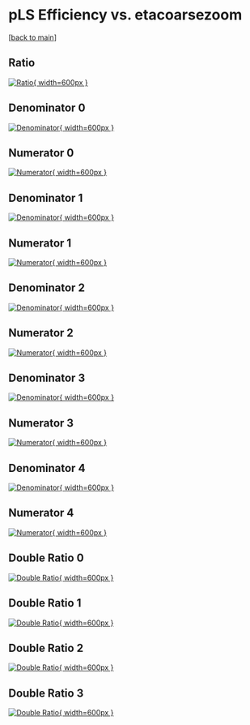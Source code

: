 # pLS Efficiency vs. etacoarsezoom

[[back to main](./)]



## Ratio

[![Ratio](../mtv/var/pLS_loweta_13_0_eff_etacoarsezoom.png){ width=600px }](../mtv/var/pLS_loweta_13_0_eff_etacoarsezoom.pdf)

## Denominator 0

[![Denominator](../mtv/den/pLS_loweta_13_0_eff_etacoarsezoom_den0.png){ width=600px }](../mtv/den/pLS_loweta_13_0_eff_etacoarsezoom_den0.pdf)

## Numerator 0

[![Numerator](../mtv/num/pLS_loweta_13_0_eff_etacoarsezoom_num0.png){ width=600px }](../mtv/num/pLS_loweta_13_0_eff_etacoarsezoom_num0.pdf)

## Denominator 1

[![Denominator](../mtv/den/pLS_loweta_13_0_eff_etacoarsezoom_den1.png){ width=600px }](../mtv/den/pLS_loweta_13_0_eff_etacoarsezoom_den1.pdf)

## Numerator 1

[![Numerator](../mtv/num/pLS_loweta_13_0_eff_etacoarsezoom_num1.png){ width=600px }](../mtv/num/pLS_loweta_13_0_eff_etacoarsezoom_num1.pdf)

## Denominator 2

[![Denominator](../mtv/den/pLS_loweta_13_0_eff_etacoarsezoom_den2.png){ width=600px }](../mtv/den/pLS_loweta_13_0_eff_etacoarsezoom_den2.pdf)

## Numerator 2

[![Numerator](../mtv/num/pLS_loweta_13_0_eff_etacoarsezoom_num2.png){ width=600px }](../mtv/num/pLS_loweta_13_0_eff_etacoarsezoom_num2.pdf)

## Denominator 3

[![Denominator](../mtv/den/pLS_loweta_13_0_eff_etacoarsezoom_den3.png){ width=600px }](../mtv/den/pLS_loweta_13_0_eff_etacoarsezoom_den3.pdf)

## Numerator 3

[![Numerator](../mtv/num/pLS_loweta_13_0_eff_etacoarsezoom_num3.png){ width=600px }](../mtv/num/pLS_loweta_13_0_eff_etacoarsezoom_num3.pdf)

## Denominator 4

[![Denominator](../mtv/den/pLS_loweta_13_0_eff_etacoarsezoom_den4.png){ width=600px }](../mtv/den/pLS_loweta_13_0_eff_etacoarsezoom_den4.pdf)

## Numerator 4

[![Numerator](../mtv/num/pLS_loweta_13_0_eff_etacoarsezoom_num4.png){ width=600px }](../mtv/num/pLS_loweta_13_0_eff_etacoarsezoom_num4.pdf)

## Double Ratio 0

[![Double Ratio](../mtv/ratio/pLS_loweta_13_0_eff_etacoarsezoom_ratio0.png){ width=600px }](../mtv/ratio/pLS_loweta_13_0_eff_etacoarsezoom_ratio0.pdf)

## Double Ratio 1

[![Double Ratio](../mtv/ratio/pLS_loweta_13_0_eff_etacoarsezoom_ratio1.png){ width=600px }](../mtv/ratio/pLS_loweta_13_0_eff_etacoarsezoom_ratio1.pdf)

## Double Ratio 2

[![Double Ratio](../mtv/ratio/pLS_loweta_13_0_eff_etacoarsezoom_ratio2.png){ width=600px }](../mtv/ratio/pLS_loweta_13_0_eff_etacoarsezoom_ratio2.pdf)

## Double Ratio 3

[![Double Ratio](../mtv/ratio/pLS_loweta_13_0_eff_etacoarsezoom_ratio3.png){ width=600px }](../mtv/ratio/pLS_loweta_13_0_eff_etacoarsezoom_ratio3.pdf)

